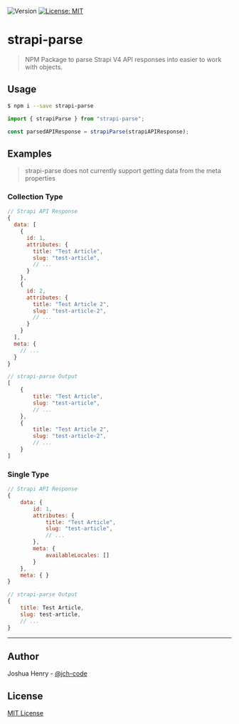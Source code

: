 ![Version](https://img.shields.io/badge/version-1.0.0-blue.svg?cacheSeconds=2592000)
[![License: MIT](https://img.shields.io/badge/License-MIT-yellow.svg)](https://github.com/jch-code/strapi-parse/blob/main/LICENSE)

# strapi-parse

> NPM Package to parse Strapi V4 API responses into easier to work with objects.

## Usage

```sh
$ npm i --save strapi-parse
```

```javascript
import { strapiParse } from "strapi-parse";

const parsedAPIResponse = strapiParse(strapiAPIResponse);
```

## Examples
> strapi-parse does not currently support getting data from the meta properties
### Collection Type
```javascript
// Strapi API Response
{
  data: [
    {
      id: 1,
      attributes: {
        title: "Test Article",
        slug: "test-article",
        // ...
      }
    },
    {
      id: 2,
      attributes: {
        title: "Test Article 2",
        slug: "test-article-2",
        // ...
      }
    }
  ],
  meta: {
    // ...
  }
}

// strapi-parse Output
[
    {
        title: "Test Article",
        slug: "test-article",
        // ...
    },
    {
        title: "Test Article 2",
        slug: "test-article-2",
        // ...
    }
]
```
### Single Type
```javascript
// Strapi API Response
{
    data: {
        id: 1,
        attributes: {
            title: "Test Article",
            slug: "test-article",
            // ...
        },
        meta: {
            availableLocales: []
        }
    },
    meta: { }
}

// strapi-parse Output
{
    title: Test Article,
    slug: test-article,
    // ...
}
```

___
## Author
Joshua Henry - [@jch-code](https://github.com/jch-code)

## License
[MIT License](https://github.com/jch-code/strapi-parse/blob/main/LICENSE)
